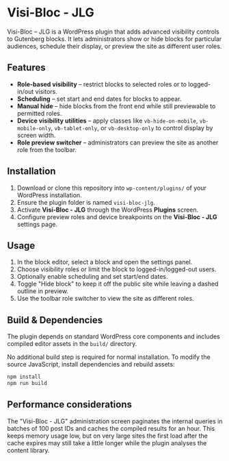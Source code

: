 # Visi-Bloc - JLG

Visi-Bloc – JLG is a WordPress plugin that adds advanced visibility controls to Gutenberg blocks. It lets administrators show or hide blocks for particular audiences, schedule their display, or preview the site as different user roles.

## Features
- **Role-based visibility** – restrict blocks to selected roles or to logged-in/out visitors.
- **Scheduling** – set start and end dates for blocks to appear.
- **Manual hide** – hide blocks from the front end while still previewable to permitted roles.
- **Device visibility utilities** – apply classes like `vb-hide-on-mobile`, `vb-mobile-only`, `vb-tablet-only`, or `vb-desktop-only` to control display by screen width.
- **Role preview switcher** – administrators can preview the site as another role from the toolbar.

## Installation
1. Download or clone this repository into `wp-content/plugins/` of your WordPress installation.
2. Ensure the plugin folder is named `visi-bloc-jlg`.
3. Activate **Visi-Bloc - JLG** through the WordPress **Plugins** screen.
4. Configure preview roles and device breakpoints on the **Visi-Bloc - JLG** settings page.

## Usage
1. In the block editor, select a block and open the settings panel.
2. Choose visibility roles or limit the block to logged-in/logged-out users.
3. Optionally enable scheduling and set start/end dates.
4. Toggle "Hide block" to keep it off the public site while leaving a dashed outline in preview.
5. Use the toolbar role switcher to view the site as different roles.

## Build & Dependencies
The plugin depends on standard WordPress core components and includes compiled editor assets in the `build/` directory.

No additional build step is required for normal installation. To modify the source JavaScript, install dependencies and rebuild assets:

```bash
npm install
npm run build
```

## Performance considerations

The "Visi-Bloc - JLG" administration screen paginates the internal queries in batches of 100 post IDs and caches the compiled
results for an hour. This keeps memory usage low, but on very large sites the first load after the cache expires may still take a
little longer while the plugin analyses the content library.
